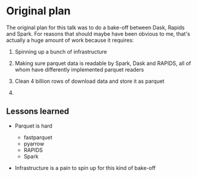 # Original plan

The original plan for this talk was to do a bake-off between Dask, Rapids and
Spark. For reasons that should maybe have been obvious to me, that's actually a
huge amount of work because it requires:
1. Spinning up a bunch of infrastructure
2. Making sure parquet data is readable by Spark, Dask and RAPIDS, all of whom
   have differently implemented parquet readers

1. Clean 4 billion rows of download data and store it as parquet
2. 

## Lessons learned

* Parquet is hard
    * fastparquet
    * pyarrow
    * RAPIDS
    * Spark

* Infrastructure is a pain to spin up for this kind of bake-off
